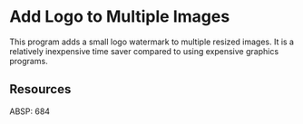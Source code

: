 # Add Logo to Multiple Images

This program adds a small logo watermark to multiple resized images.  It is a relatively inexpensive time saver compared to using expensive graphics programs.

## Resources

ABSP:  684

